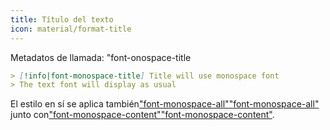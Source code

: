 ```yaml
---
title: Título del texto
icon: material/format-title
---
```


Metadatos de llamada: "font-onospace-title

```md
> [!info|font-monospace-title] Title will use monospace font
> The text font will display as usual
```

El estilo en sí se aplica también["font-monospace-all"](../combined-styling/page-27.md)["font-monospace-all"](../combined-styling/page-27.md)
junto con["font-monospace-content"](../content-styling/page-17.md)["font-monospace-content"](../content-styling/page-17.md).
